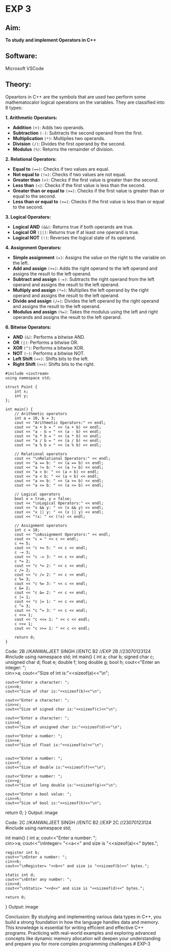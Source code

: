 # EXP 3
## Aim:
**To study and implement Operators in C++**

## Software:
Microsoft VSCode

## Theory:
 Opeartors in C++ are the symbols that are used two perform some mathematocalor logical operations on the variables.
They are classified into 6 types:

**1. Arithmetic Operators:**

+ **Addition** `(+)`: Adds two operands.
+ **Subtraction** `(-)`: Subtracts the second operand from the first.
+ **Multiplication** `(*)`: Multiplies two operands.
+ **Division** `(/)`: Divides the first operand by the second.
+ **Modulus** `(%)`: Returns the remainder of division.

**2. Relational Operators:**

+ **Equal to** `(==)`: Checks if two values are equal.
+ **Not equal to** `(!=)`: Checks if two values are not equal.
+ **Greater than** `(>)`: Checks if the first value is greater than the second.
+ **Less than** `(<)`: Checks if the first value is less than the second.
+ **Greater than or equal to** `(>=)`: Checks if the first value is greater than or equal to the second.
+ **Less than or equal to** `(<=)`: Checks if the first value is less than or equal to the second.

**3. Logical Operators:**

+ **Logical AND** `(&&)`: Returns true if both operands are true.
+ **Logical OR** `(||)`: Returns true if at least one operand is true.
+ **Logical NOT** `(!)`: Reverses the logical state of its operand.

**4. Assignment Operators:**

+ **Simple assignment** `(=)`: Assigns the value on the right to the variable on the left.
+ **Add and assign** `(+=)`: Adds the right operand to the left operand and assigns the result to the left operand.
+ **Subtract and assign** `(-=)`: Subtracts the right operand from the left operand and assigns the result to the left operand.
+ **Multiply and assign** `(*=)`: Multiplies the left operand by the right operand and assigns the result to the left operand.
+ **Divide and assign** `(/=)`: Divides the left operand by the right operand and assigns the result to the left operand.
+ **Modulus and assign** `(%=)`: Takes the modulus using the left and right operands and assigns the result to the left operand.

**6. Bitwise Operators:**

+ **AND** `(&)`: Performs a bitwise AND.
+ **OR** `(|)`: Performs a bitwise OR.
+ **XOR** `(^)`: Performs a bitwise XOR.
+ **NOT** `(~)`: Performs a bitwise NOT.
+ **Left Shift** `(<<)`: Shifts bits to the left.
+ **Right Shift** `(>>)`: Shifts bits to the right.

```
#include <iostream>
using namespace std;

struct Point {
    int x;
    int y;
};

int main() {
    // Arithmetic operators
    int a = 10, b = 3;
    cout << "Arithmetic Operators:" << endl;
    cout << "a + b = " << (a + b) << endl;
    cout << "a - b = " << (a - b) << endl;
    cout << "a * b = " << (a * b) << endl;
    cout << "a / b = " << (a / b) << endl;
    cout << "a % b = " << (a % b) << endl;
    
    // Relational operators
    cout << "\nRelational Operators:" << endl;
    cout << "a == b: " << (a == b) << endl;
    cout << "a != b: " << (a != b) << endl;
    cout << "a > b: " << (a > b) << endl;
    cout << "a < b: " << (a < b) << endl;
    cout << "a >= b: " << (a >= b) << endl;
    cout << "a <= b: " << (a <= b) << endl;
    
    // Logical operators
    bool x = true, y = false;
    cout << "\nLogical Operators:" << endl;
    cout << "x && y: " << (x && y) << endl;
    cout << "x || y: " << (x || y) << endl;
    cout << "!x: " << (!x) << endl;

    // Assignment operators
    int c = 10;
    cout << "\nAssignment Operators:" << endl;
    cout << "c = " << c << endl;
    c += 5;
    cout << "c += 5: " << c << endl;
    c -= 3;
    cout << "c -= 3: " << c << endl;
    c *= 2;
    cout << "c *= 2: " << c << endl;
    c /= 2;
    cout << "c /= 2: " << c << endl;
    c %= 3;
    cout << "c %= 3: " << c << endl;
    c &= 2;
    cout << "c &= 2: " << c << endl;
    c |= 1;
    cout << "c |= 1: " << c << endl;
    c ^= 3;
    cout << "c ^= 3: " << c << endl;
    c <<= 1;
    cout << "c <<= 1: " << c << endl;
    c >>= 1;
    cout << "c >>= 1: " << c << endl;

    return 0;
}
```

Code: 2B
//KANWALJEET SINGH
//ENTC B2
//EXP 2B
//23070123124
#include<iostream>
using namespace std;
int main() {
    int a;
    char b;
    signed char c;
    unsigned char d;
    float e;
    double f;
    long double g;
    bool h;
    cout<<"Enter an integer: ";                     
    cin>>a;
    cout<<"Size of int is:"<<sizeof(a)<<"\n";        

    cout<<"Enter a character: ";                   
    cin>>b;
    cout<<"Size of char is:"<<sizeof(b)<<"\n";        

    cout<<"Enter a character: ";                    
    cin>>c;
    cout<<"Size of signed char is:"<<sizeof(c)<<"\n";     

    cout<<"Enter a character: ";                        
    cin>>d;
    cout<<"Size of unsigned char is:"<<sizeof(d)<<"\n";  

    cout<<"Enter a number: ";                             
    cin>>e;
    cout<<"Size of float is:"<<sizeof(e)<<"\n";           
    

    cout<<"Enter a number: ";                            
    cin>>f;
    cout<<"Size of double is:"<<sizeof(f)<<"\n";         

    cout<<"Enter a number: ";                           
    cin>>g;
    cout<<"Size of long double is:"<<sizeof(g)<<"\n";   

    cout<<"Enter a bool value: ";                      
    cin>>h;
    cout<<"Size of bool is:"<<sizeof(h)<<"\n";            
return 0;
}
Output:
image

Code: 2C
//KANWALJEET SINGH
//ENTC B2
//EXP 2C
//23070123124
#include<iostream>
using namespace std;

int main() {
    int a;
    cout<<"Enter a number: ";                       
    cin>>a;
    cout<<"\nInteger= "<<a<<" and size is "<<sizeof(a)<<" bytes.";  

    register int b;
    cout<<"\nEnter a number: ";                                     
    cin>>b;
    cout<<"\nRegister= "<<b<<" and size is "<<sizeof(b)<<" bytes.";   

    static int d;
    cout<<"\nEnter any number: ";                                      
    cin>>d;
    cout<<"\nStatic= "<<d<<" and size is "<<sizeof(d)<<" bytes.";      

    return 0;
}
Output:
image

Conclusion:
By studying and implementing various data types in C++, you build a strong foundation in how the language handles data and memory. This knowledge is essential for writing efficient and effective C++ programs. Practicing with real-world examples and exploring advanced concepts like dynamic memory allocation will deepen your understanding and prepare you for more complex programming challenges.# EXP-3
